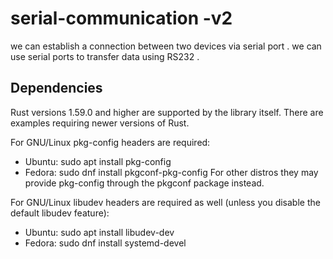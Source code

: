 
# serial-communication -v2

we can establish a connection between two devices via serial port . we can use serial ports to transfer data using RS232 . 

## Dependencies
Rust versions 1.59.0 and higher are supported by the library itself. There are examples requiring newer versions of Rust.

For GNU/Linux pkg-config headers are required:

- Ubuntu: sudo apt install pkg-config
- Fedora: sudo dnf install pkgconf-pkg-config
For other distros they may provide pkg-config through the pkgconf package instead.

For GNU/Linux libudev headers are required as well (unless you disable the default libudev feature):

- Ubuntu: sudo apt install libudev-dev
- Fedora: sudo dnf install systemd-devel
